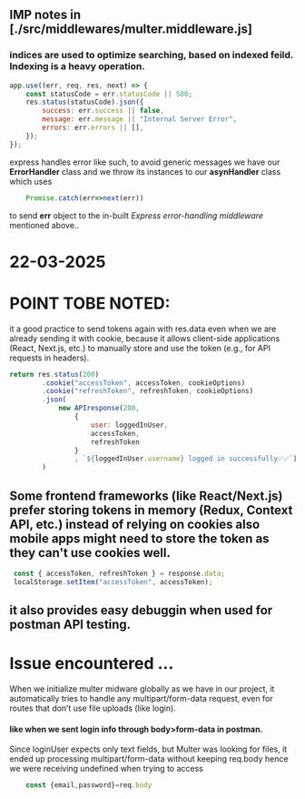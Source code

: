 
## IMP notes in [./src/middlewares/multer.middleware.js]

### indices are used to optimize searching, based on indexed feild. Indexing is a heavy operation.

```js
app.use((err, req, res, next) => {
    const statusCode = err.statusCode || 500;
    res.status(statusCode).json({
        success: err.success || false,
        message: err.message || "Internal Server Error",
        errors: err.errors || [],
    });
});

``` 
express handles error like such, to avoid generic messages we have our **ErrorHandler** class and we throw its instances to our **asynHandler** class which uses
```js 
    Promise.catch(err=>next(err)) 
``` 
to send **err** object to the in-built *Express error-handling middleware* mentioned above..

# 22-03-2025

# POINT TOBE NOTED:
it a good practice to send tokens again with res.data even when we are already sending it with cookie,
because it allows client-side applications (React, Next.js, etc.) to manually store and use the token (e.g., for API requests in headers).

```javascript
return res.status(200)
        .cookie("accessToken", accessToken, cookieOptions)
        .cookie("refreshToken", refreshToken, cookieOptions)
        .json(
            new APIresponse(200,
                {
                    user: loggedInUser,
                    accessToken,
                    refreshToken
                }
                , `${loggedInUser.username} logged in successfully✅✅`)
        )
```
## Some frontend frameworks (like React/Next.js) prefer storing tokens in memory (Redux, Context API, etc.) instead of relying on cookies also mobile apps might need to store the token as they can't use cookies well.
```js
 const { accessToken, refreshToken } = response.data;
 localStorage.setItem("accessToken", accessToken);
```
## it also provides easy debuggin when used for postman API testing.


# Issue encountered ...
 When we initialize multer midware globally as we have in our project, it automatically tries to handle any multipart/form-data request, even for routes that don’t use file uploads (like login). 
 #### like when we sent login info through body>form-data in postman.
 Since loginUser expects only text fields, but Multer was looking for files, it ended up processing multipart/form-data without keeping req.body hence we were receiving undefined when trying to access 
```js 
    const {email,password}=req.body
```